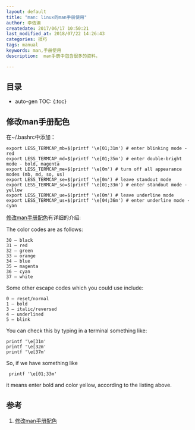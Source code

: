 ```yaml
---
layout: default
title: "man: linux的man手册使用"
author: 李佶澳
createdate: 2017/06/17 10:50:21
last_modified_at: 2018/07/22 14:26:43
categories: 技巧
tags: manual 
keywords: man,手册使用
description:  man手册中包含很多的资料。

---
```


## 目录
* auto-gen TOC:
{:toc}

## 修改man手册配色

在~/.bashrc中添加：

	export LESS_TERMCAP_mb=$(printf '\e[01;31m') # enter blinking mode - red
	export LESS_TERMCAP_md=$(printf '\e[01;35m') # enter double-bright mode - bold, magenta
	export LESS_TERMCAP_me=$(printf '\e[0m') # turn off all appearance modes (mb, md, so, us)
	export LESS_TERMCAP_se=$(printf '\e[0m') # leave standout mode    
	export LESS_TERMCAP_so=$(printf '\e[01;33m') # enter standout mode - yellow
	export LESS_TERMCAP_ue=$(printf '\e[0m') # leave underline mode
	export LESS_TERMCAP_us=$(printf '\e[04;36m') # enter underline mode - cyan

[修改man手册配色][1]有详细的介绍:

The color codes are as follows:

	30 – black
	31 – red
	32 – green
	33 – orange
	34 – blue
	35 – magenta
	36 – cyan
	37 – white

Some other escape codes which you could use include:

	0 – reset/normal
	1 – bold
	3 – italic/reversed
	4 – underlined
	5 – blink

You can check this by typing in a terminal something like:

	printf '\e[31m'
	printf '\e[32m'
	printf '\e[37m'

So, if we have something like

	 printf '\e[01;33m'

it means enter bold and color yellow, according to the listing above.

## 参考

1. [修改man手册配色][1]

[1]: http://www.tuxarena.com/2012/04/tutorial-colored-man-pages-how-it-works/ "修改man手册配色" 
